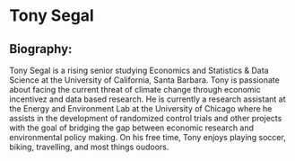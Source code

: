 # Tony Segal

## Biography:
Tony Segal is a rising senior studying Economics and Statistics & Data Science at the University of California, Santa Barbara. Tony is passionate about facing the current threat of climate change through economic incentivez and data based research. He is currently a research assistant at the Energy and Environment Lab at the University of Chicago where he assists in the development of randomized control trials and other projects with the goal of bridging the gap between economic research and environmental policy making. On his free time, Tony enjoys playing soccer, biking, travelling, and most things oudoors. 


